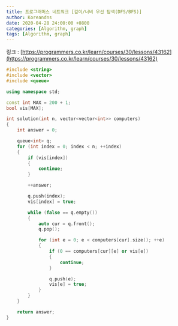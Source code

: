 ```yaml
---
title: 프로그래머스 네트워크 [깊이/너비 우선 탐색(DFS/BFS)]
author: Koreandns
date: 2020-04-28 24:00:00 +0800
categories: [Algorithm, graph]
tags: [Algorithm, graph]
---
```




링크 : [https://programmers.co.kr/learn/courses/30/lessons/43162](https://programmers.co.kr/learn/courses/30/lessons/43162)



```c++
#include <string>
#include <vector>
#include <queue>

using namespace std;

const int MAX = 200 + 1;
bool vis[MAX];

int solution(int n, vector<vector<int>> computers)
{
	int answer = 0;

	queue<int> q;
	for (int index = 0; index < n; ++index)
	{
		if (vis[index])
		{
			continue;
		}

		++answer;

		q.push(index);
		vis[index] = true;

		while (false == q.empty())
		{
			auto cur = q.front();
			q.pop();

			for (int e = 0; e < computers[cur].size(); ++e)
			{
				if (0 == computers[cur][e] or vis[e])
				{
					continue;
				}

				q.push(e);
				vis[e] = true;
			}
		}
	}

	return answer;
}
```

